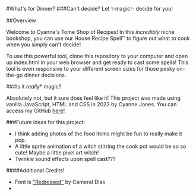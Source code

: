 #What's for Dinner?
###Can't decide? Let ✨magic✨ decide for you!

##Overview

Welcome to Cyanne's Tome Shop of Recipes! In this *incredibly* niche bookshop, you can use our House Recipe Spell™ to figure out what to cook when you simply can't decide!

To use this powerful tool, clone this repository to your computer and open up index.html in your web browser and get ready to cast some spells! This tool is even responsive to your different screen sizes for those pesky on-the-go dinner decisions.

###Is it *really** magic?

Absolutely not, but it sure does feel like it! This project was made using vanilla JavaScript, HTML and CSS in 2022 by Cyanne Jones. You can access my GitHub [here](https://github.com/Cyanne-Jones)!


###Future ideas for this project:
- I think adding photos of the food items might be fun to really make it pop.
- A little sprite animation of a witch stirring the cook pot would be so so cute! Maybe a little pixel art witch!
- Twinkle sound effects upon spell cast???

####Additional Credits!
- Font is ["Redressed"](https://www.cdnfonts.com/redressed.font) by Cameral Dias
- 
